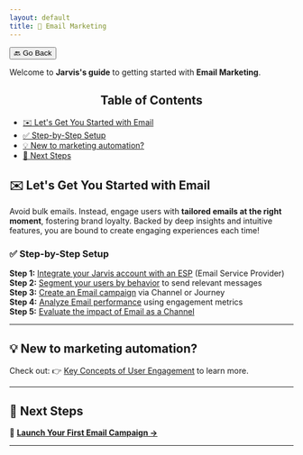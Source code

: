 ```yaml
---
layout: default
title: 📧 Email Marketing
---
```


<button onclick="window.history.back()">🔙 Go Back</button>

Welcome to **Jarvis's guide** to getting started with **Email Marketing**.

<aside class="toc">
  <h2 style="text-align: center;">Table of Contents</h2>
  <ul>
    <li><a href="#️-lets-get-you-started-with-email">✉️ Let's Get You Started with Email</a></li>
    <li><a href="#-step-by-step-setup">✅ Step-by-Step Setup</a></li>
    <li><a href="#-new-to-marketing-automation">💡 New to marketing automation?</a></li>
    <li><a href="#-next-steps">🚀 Next Steps</a></li>
  </ul>
</aside>

## ✉️ Let's Get You Started with Email

Avoid bulk emails. Instead, engage users with **tailored emails at the right moment**, fostering brand loyalty. Backed by deep insights and intuitive features, you are bound to create engaging experiences each time!

### ✅ Step-by-Step Setup

**Step 1:** [Integrate your Jarvis account with an ESP](https://docs.Jarvis.com/docs/email) (Email Service Provider)  
**Step 2:** [Segment your users by behavior](segments.html) to send relevant messages  
**Step 3:** [Create an Email campaign](creating-email-campaigns.html) via Channel or Journey  
**Step 4:** [Analyze Email performance](analyzing-web-push-campaigns.html) using engagement metrics  
**Step 5:** [Evaluate the impact of Email as a Channel](analyzing-web-push-overview.html)

---

## 💡 **New to marketing automation?** 

Check out: 👉 [Key Concepts of User Engagement](user-engagement.html) to learn more.

---

## 🚀 Next Steps

🎯 **[Launch Your First Email Campaign →](./creating-email-campaigns.html)**

---
